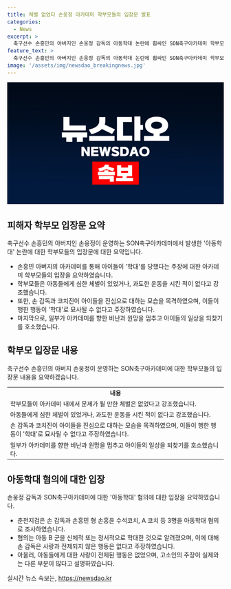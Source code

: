 ```yaml
---
title: 체벌 없었다 손웅정 아카데미 학부모들의 입장문 발표
categories:
  - News
excerpt: >
  축구선수 손흥민의 아버지인 손웅정 감독의 아동학대 논란에 휩싸인 SON축구아카데미 학부모들이 입장문을 발표했다. 학부모들은 감독이 아이들을 대하는 방식을 강력히 지지하며 학대 주장에 반박했다. 또한, 감독과 코치들이 아동에게 체벌을 가한 적이 없었다고 주장했다. 이에 대해 경찰·검찰의 조사가 진행 중이며, 손 감독은 아이들에 대한 사랑이 전제되지 않은 언행은 없었다고 반박하고 있다.
feature_text: >
  축구선수 손흥민의 아버지인 손웅정 감독의 아동학대 논란에 휩싸인 SON축구아카데미 학부모들이 입장문을 발표했다. 학부모들은 감독이 아이들을 대하는 방식을 강력히 지지하며 학대 주장에 반박했다. 또한, 감독과 코치들이 아동에게 체벌을 가한 적이 없었다고 주장했다. 이에 대해 경찰·검찰의 조사가 진행 중이며, 손 감독은 아이들에 대한 사랑이 전제되지 않은 언행은 없었다고 반박하고 있다.
image: '/assets/img/newsdao_breakingnews.jpg'
---
```


<p><img src="/assets/img/newsdao_breakingnews.jpg" alt="flaretime 속보" /></p>

<h2 data-ke-size="size26">피해자 학부모 입장문 요약</h2>

<p data-ke-size="size16">축구선수 손흥민의 아버지인 손웅정이 운영하는 SON축구아카데미에서 발생한 '아동학대' 논란에 대한 학부모들의 입장문에 대한 요약입니다.</p>

<ul>
  <li>손흥민 아버지의 아카데미를 통해 아이들이 '학대'를 당했다는 주장에 대한 아카데미 학부모들의 입장을 요약하였습니다.</li>
  <li>학부모들은 아동들에게 심한 체벌이 있었거나, 과도한 운동을 시킨 적이 없다고 강조했습니다.</li>
  <li>또한, 손 감독과 코치진이 아이들을 진심으로 대하는 모습을 목격하였으며, 이들이 행한 행동이 '학대'로 묘사될 수 없다고 주장하였습니다.</li>
  <li>마지막으로, 일부가 아카데미를 향한 비난과 원망을 멈추고 아이들의 일상을 되찾기를 호소했습니다.</li>
</ul>

<h2 data-ke-size="size26">학부모 입장문 내용</h2>

<p data-ke-size="size16">축구선수 손흥민의 아버지 손웅정이 운영하는 SON축구아카데미에 대한 학부모들의 입장문 내용을 요약하겠습니다.</p>

<table>
  <tr>
    <td style="text-align: center; height: 17px;"><b>내용</b></td>
  </tr>
  <tr>
    <td>학부모들이 아카데미 내에서 문제가 될 만한 체벌은 없었다고 강조했습니다.</td>
  </tr>
  <tr>
    <td>아동들에게 심한 체벌이 있었거나, 과도한 운동을 시킨 적이 없다고 강조했습니다.</td>
  </tr>
  <tr>
    <td>손 감독과 코치진이 아이들을 진심으로 대하는 모습을 목격하였으며, 이들이 행한 행동이 '학대'로 묘사될 수 없다고 주장하였습니다.</td>
  </tr>
  <tr>
    <td>일부가 아카데미를 향한 비난과 원망을 멈추고 아이들의 일상을 되찾기를 호소했습니다.</td>
  </tr>
</table>

<h2 data-ke-size="size26">아동학대 혐의에 대한 입장</h2>

<p data-ke-size="size16">손웅정 감독과 SON축구아카데미에 대한 '아동학대' 혐의에 대한 입장을 요약하였습니다.</p>

<ul>
  <li>춘천지검은 손 감독과 손흥민 형 손흥윤 수석코치, A 코치 등 3명을 아동학대 혐의로 조사하였습니다.</li>
  <li>혐의는 아동 B 군을 신체적 또는 정서적으로 학대한 것으로 알려졌으며, 이에 대해 손 감독은 사랑과 전제되지 않은 행동은 없다고 주장하였습니다.</li>
  <li>아울러, 아동들에게 대한 사랑이 전제된 행동은 없었으며, 고소인의 주장이 실제와는 다른 부분이 많다고 설명하였습니다.</li>
</ul>
실시간 뉴스 속보는, <a href="https://newsdao.kr" rel="dofollow">https://newsdao.kr</a>


